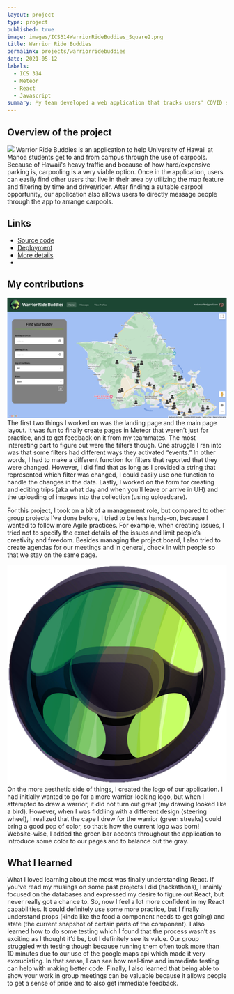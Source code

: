 ```yaml
---
layout: project
type: project
published: true
image: images/ICS314WarriorRideBuddies_Square2.png
title: Warrior Ride Buddies
permalink: projects/warriorridebuddies
date: 2021-05-12
labels:
  - ICS 314
  - Meteor
  - React
  - Javascript
summary: My team developed a web application that tracks users' COVID status over time and allows them to keep their vaccination record in the application. 
---
```


## Overview of the project
<img class="ui medium right floated rounded image" src="../images/ICS314WarriorRideBuddies_Landing.png">
Warrior Ride Buddies is an application to help University of Hawaii at Manoa students get to and from campus through the use of carpools. Because of Hawaii's heavy traffic and because of how hard/expensive parking is, carpooling is a very viable option. Once in the application, users can easily find other users that live in their area by utilizing the map feature and filtering by time and driver/rider. After finding a suitable carpool opportunity, our application also allows users to directly message people through the app to arrange carpools.

## Links
- [Source code](https://github.com/warrior-ride-buddies/warrior-ride-buddies)
- [Deployment](https://warriorridebuddies.ddns.net/)
- [More details](https://devpost.com/software/daaj)
- 
## My contributions
<img class="ui medium left floated rounded image" src="../images/ICS314WarriorRideBuddies_Map.png">
The first two things I worked on was the landing page and the main page layout. It was fun to finally create pages in Meteor that weren’t just for practice, and to get feedback on it from my teammates. The most interesting part to figure out were the filters though. One struggle I ran into was that some filters had different ways they activated “events.” In other words, I had to make a different function for filters that reported that they were changed. However, I did find that as long as I provided a string that represented which filter was changed, I could easily use one function to handle the changes in the data. Lastly, I worked on the form for creating and editing trips (aka what day and when you’ll leave or arrive in UH) and the uploading of images into the collection (using uploadcare).

For this project, I took on a bit of a management role, but compared to other group projects I’ve done before, I tried to be less hands-on, because I wanted to follow more Agile practices. For example, when creating issues, I tried not to specify the exact details of the issues and limit people’s creativity and freedom. Besides managing the project board, I also tried to create agendas for our meetings and in general, check in with people so that we stay on the same page.

<img class="ui small right floated rounded image" src="../images/ICS314WarriorRideBuddies_Logo.png">
On the more aesthetic side of things, I created the logo of our application. I had initially wanted to go for a more warrior-looking logo, but when I attempted to draw a warrior, it did not turn out great (my drawing looked like a bird). However, when I was fiddling with a different design (steering wheel), I realized that the cape I drew for the warrior (green streaks) could bring a good pop of color, so that’s how the current logo was born! Website-wise, I added the green bar accents throughout the application to introduce some color to our pages and to balance out the gray.

## What I learned
What I loved learning about the most was finally understanding React. If you’ve read my musings on some past projects I did (hackathons), I mainly focused on the databases and expressed my desire to figure out React, but never really got a chance to. So, now I feel a lot more confident in my React capabilities. It could definitely use some more practice, but I finally understand props (kinda like the food a component needs to get going) and state (the current snapshot of certain parts of the component). I also learned how to do some testing which I found that the process wasn’t as exciting as I thought it’d be, but I definitely see its value. Our group struggled with testing though because running them often took more than 10 minutes due to our use of the google maps api which made it very excruciating. In that sense, I can see how real-time and immediate testing can help with making better code. Finally, I also learned that being able to show your work in group meetings can be valuable because it allows people to get a sense of pride and to also get immediate feedback.

